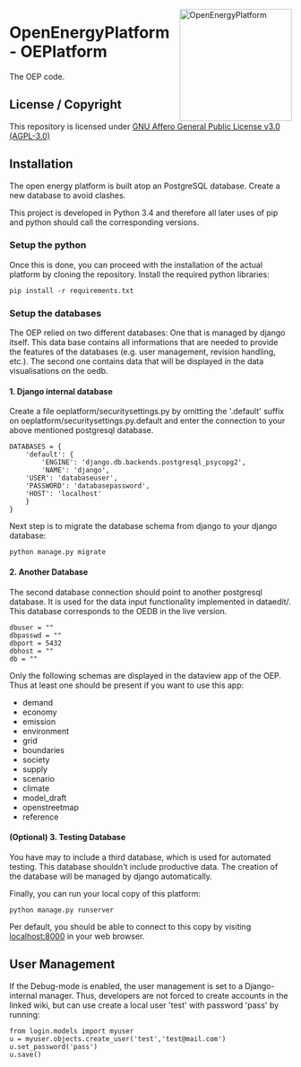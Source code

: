 ﻿<a href="http://oep.iks.cs.ovgu.de/"><img align="right" width="200" height="200" src="https://avatars2.githubusercontent.com/u/37101913?s=400&u=9b593cfdb6048a05ea6e72d333169a65e7c922be&v=4" alt="OpenEnergyPlatform"></a>

# OpenEnergyPlatform - OEPlatform

The OEP code.

## License / Copyright

This repository is licensed under [GNU Affero General Public License v3.0 (AGPL-3.0)](https://www.gnu.org/licenses/agpl-3.0.en.html)

## Installation

The open energy platform is built atop an PostgreSQL database. Create a new database to avoid clashes.

This project is developed in Python 3.4 and therefore all later uses of pip and python should call the corresponding versions.  

### Setup the python

Once this is done, you can proceed with the installation of the actual platform by cloning the repository. Install the required python libraries:

    pip install -r requirements.txt

### Setup the databases

The OEP relied on two different databases: One that is managed by django itself. 
This data base contains all informations that are needed to provide the features
of the databases (e.g. user management, revision handling, etc.). The second one
contains data that will be displayed in the data visualisations on the oedb.

#### 1. Django internal database

Create a file oeplatform/securitysettings.py by omitting the '.default' suffix on oeplatform/securitysettings.py.default and enter the connection to your above mentioned postgresql database.

    DATABASES = {
        'default': {
            'ENGINE': 'django.db.backends.postgresql_psycopg2',
            'NAME': 'django',
    	'USER': 'databaseuser',
    	'PASSWORD': 'databasepassword',
    	'HOST': 'localhost'                      
    	}
    }

Next step is to migrate the database schema from django to your django database:

    python manage.py migrate

#### 2. Another Database

The second database connection should point to another postgresql database. It is used for the data input functionality implemented in dataedit/. This database corresponds to the OEDB in the live version.

    dbuser = ""
    dbpasswd = ""
    dbport = 5432
    dbhost = ""
    db = ""

Only the following schemas are displayed in the dataview app of the OEP. Thus at
least one should be present if you want to use this app:

* demand
* economy
* emission
* environment
* grid
* boundaries
* society
* supply
* scenario
* climate
* model_draft
* openstreetmap
* reference



#### (Optional) 3. Testing Database

You have may to include a third database, which is used for automated testing.
This database shouldn't include productive data. The creation of the database
will be managed by django automatically.


  
Finally, you can run your local copy of this platform:

    python manage.py runserver
    
Per default, you should be able to connect to this copy by visiting [localhost:8000](http://localhost:8000) in your web browser.

## User Management

If the Debug-mode is enabled, the user management is set to a Django-internal manager. Thus, developers are not forced to create accounts in the linked wiki, but can use create a local user 'test' with password 'pass' by running: 

    from login.models import myuser
    u = myuser.objects.create_user('test','test@mail.com')
    u.set_password('pass')
    u.save()

